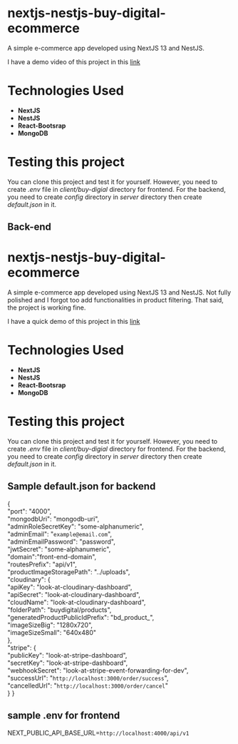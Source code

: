 # nextjs-nestjs-buy-digital-ecommerce
A simple e-commerce app developed using NextJS 13 and NestJS.

I have a demo video of this project in this [link](https://www.youtube.com/watch?v=uPy_wX6NcwY)

# Technologies Used
* **NextJS**
* **NestJS**
* **React-Bootsrap**
* **MongoDB**

# Testing this project
You can clone this project and test it for yourself. However, you need to create *.env* file in *client/buy-digial* directory for frontend. For the backend, you need to create *config*
directory in *server* directory then create *default.json* in it.

## Back-end

# nextjs-nestjs-buy-digital-ecommerce
A simple e-commerce app developed using NextJS 13 and NestJS. Not fully polished and I forgot
too add functionalities in product filtering. That said, the project is working fine. 

I have a quick demo of this project in this [link](https://www.youtube.com/watch?v=uPy_wX6NcwY)

# Technologies Used
* **NextJS**
* **NestJS**
* **React-Bootsrap**
* **MongoDB**

# Testing this project
You can clone this project and test it for yourself. However, you need to create *.env* file in *client/buy-digial* directory for frontend. For the backend, you need to create *config*
directory in *server* directory then create *default.json* in it.

## Sample default.json for backend

{  
  "port": "4000",  
  "mongodbUri": "mongodb-uri",  
  "adminRoleSecretKey": "some-alphanumeric",  
  "adminEmail": "`example@email.com`",  
  "adminEmailPassword": "password",  
  "jwtSecret": "some-alphanumeric",  
  "domain":"front-end-domain",  
  "routesPrefix": "api/v1",  
  "productImageStoragePath": "../uploads",  
  "cloudinary": {  
    "apiKey": "look-at-cloudinary-dashboard",  
    "apiSecret": "look-at-cloudinary-dashboard",  
    "cloudName": "look-at-cloudinary-dashboard",  
    "folderPath": "buydigital/products",  
    "generatedProductPublicIdPrefix": "bd_product_",  
    "imageSizeBig": "1280x720",  
    "imageSizeSmall": "640x480"  
  },  
  "stripe": {  
    "publicKey": "look-at-stripe-dashboard",  
    "secretKey": "look-at-stripe-dashboard",  
    "webhookSecret": "look-at-stripe-event-forwarding-for-dev",  
    "successUrl": "`http://localhost:3000/order/success`",  
    "cancelledUrl": "`http://localhost:3000/order/cancel`"  
  }
}

## sample .env for frontend

NEXT_PUBLIC_API_BASE_URL=`http://localhost:4000/api/v1`